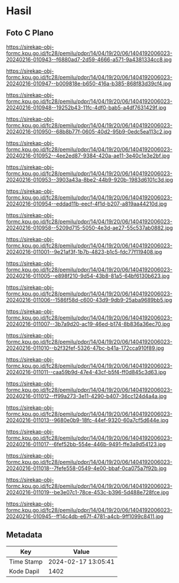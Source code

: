 # Hasil

## Foto C Plano

https://sirekap-obj-formc.kpu.go.id/fc28/pemilu/pdpr/14/04/19/20/06/1404192006023-20240216-010943--f6880ad7-2d59-4666-a571-9a4381334cc8.jpg

https://sirekap-obj-formc.kpu.go.id/fc28/pemilu/pdpr/14/04/19/20/06/1404192006023-20240216-010947--b009818e-b650-416a-b385-868f83d39cf4.jpg

https://sirekap-obj-formc.kpu.go.id/fc28/pemilu/pdpr/14/04/19/20/06/1404192006023-20240216-010948--19252b43-11fc-4df0-bab5-a4df7631429f.jpg

https://sirekap-obj-formc.kpu.go.id/fc28/pemilu/pdpr/14/04/19/20/06/1404192006023-20240216-010950--68b8b77f-0605-40d2-95b9-0edc5ea113c2.jpg

https://sirekap-obj-formc.kpu.go.id/fc28/pemilu/pdpr/14/04/19/20/06/1404192006023-20240216-010952--4ee2ed87-9384-420a-ae11-3e40c1e3e2bf.jpg

https://sirekap-obj-formc.kpu.go.id/fc28/pemilu/pdpr/14/04/19/20/06/1404192006023-20240216-010953--3903a43a-8be2-44b9-920b-1983d6101c3d.jpg

https://sirekap-obj-formc.kpu.go.id/fc28/pemilu/pdpr/14/04/19/20/06/1404192006023-20240216-010954--eddad11b-eecf-4f1d-b207-a819aa44210d.jpg

https://sirekap-obj-formc.kpu.go.id/fc28/pemilu/pdpr/14/04/19/20/06/1404192006023-20240216-010958--5209d715-5050-4e3d-ae27-55c537ab0882.jpg

https://sirekap-obj-formc.kpu.go.id/fc28/pemilu/pdpr/14/04/19/20/06/1404192006023-20240216-011001--9e21af3f-1b7b-4823-b1c5-fdc77f119408.jpg

https://sirekap-obj-formc.kpu.go.id/fc28/pemilu/pdpr/14/04/19/20/06/1404192006023-20240216-011005--e898f210-9d54-43b8-81a5-64bf6130b623.jpg

https://sirekap-obj-formc.kpu.go.id/fc28/pemilu/pdpr/14/04/19/20/06/1404192006023-20240216-011006--1586f58d-c600-43d9-9db9-25aba9689bb5.jpg

https://sirekap-obj-formc.kpu.go.id/fc28/pemilu/pdpr/14/04/19/20/06/1404192006023-20240216-011007--3b7a9d20-ac19-46ed-b174-8b836a36ec70.jpg

https://sirekap-obj-formc.kpu.go.id/fc28/pemilu/pdpr/14/04/19/20/06/1404192006023-20240216-011010--b2f32fef-5326-47bc-b41a-172cca910f89.jpg

https://sirekap-obj-formc.kpu.go.id/fc28/pemilu/pdpr/14/04/19/20/06/1404192006023-20240216-011011--caa59b9d-47e4-43cf-b5f4-ff0d845c3d63.jpg

https://sirekap-obj-formc.kpu.go.id/fc28/pemilu/pdpr/14/04/19/20/06/1404192006023-20240216-011012--ff99a273-3e11-4290-b407-36cc124d4a4a.jpg

https://sirekap-obj-formc.kpu.go.id/fc28/pemilu/pdpr/14/04/19/20/06/1404192006023-20240216-011013--9680e0b9-18fc-44ef-9320-60a7cf5d644e.jpg

https://sirekap-obj-formc.kpu.go.id/fc28/pemilu/pdpr/14/04/19/20/06/1404192006023-20240216-011017--6fef52bb-554e-446b-9491-ffe3a9d54123.jpg

https://sirekap-obj-formc.kpu.go.id/fc28/pemilu/pdpr/14/04/19/20/06/1404192006023-20240216-011018--7fefe558-0549-4e00-bbaf-0ca075a7f92b.jpg

https://sirekap-obj-formc.kpu.go.id/fc28/pemilu/pdpr/14/04/19/20/06/1404192006023-20240216-011019--be3e07c1-78ce-453c-b396-5d488e728fce.jpg

https://sirekap-obj-formc.kpu.go.id/fc28/pemilu/pdpr/14/04/19/20/06/1404192006023-20240216-010945--ff14c4db-e67f-4781-a4cb-9ff1099c8411.jpg


## Metadata

| Key        | Value               |
| ---------- | ------------------- |
| Time Stamp | 2024-02-17 13:05:41 |
| Kode Dapil | 1402                |



